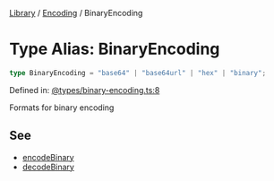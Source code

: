 <!-- markdownlint-disable -->
<!-- cspell: disable -->
[Library](../index.md) / [Encoding](./index.md) / BinaryEncoding

# Type Alias: BinaryEncoding

```ts
type BinaryEncoding = "base64" | "base64url" | "hex" | "binary";
```

Defined in: [@types/binary-encoding.ts:8](https://github.com/technobuddha/library/blob/main/src/@types/binary-encoding.ts#L8)

Formats for binary encoding

## See

 - [encodeBinary](encodeBinary.md)
 - [decodeBinary](decodeBinary.md)

